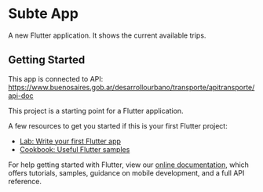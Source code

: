 # Subte App

A new Flutter application.
It shows the current available trips.

## Getting Started

This app is connected to API:
https://www.buenosaires.gob.ar/desarrollourbano/transporte/apitransporte/api-doc


This project is a starting point for a Flutter application.

A few resources to get you started if this is your first Flutter project:

- [Lab: Write your first Flutter app](https://flutter.dev/docs/get-started/codelab)
- [Cookbook: Useful Flutter samples](https://flutter.dev/docs/cookbook)

For help getting started with Flutter, view our
[online documentation](https://flutter.dev/docs), which offers tutorials,
samples, guidance on mobile development, and a full API reference.
